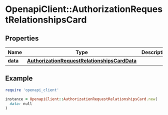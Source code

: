 # OpenapiClient::AuthorizationRequestRelationshipsCard

## Properties

| Name | Type | Description | Notes |
| ---- | ---- | ----------- | ----- |
| **data** | [**AuthorizationRequestRelationshipsCardData**](AuthorizationRequestRelationshipsCardData.md) |  |  |

## Example

```ruby
require 'openapi_client'

instance = OpenapiClient::AuthorizationRequestRelationshipsCard.new(
  data: null
)
```

